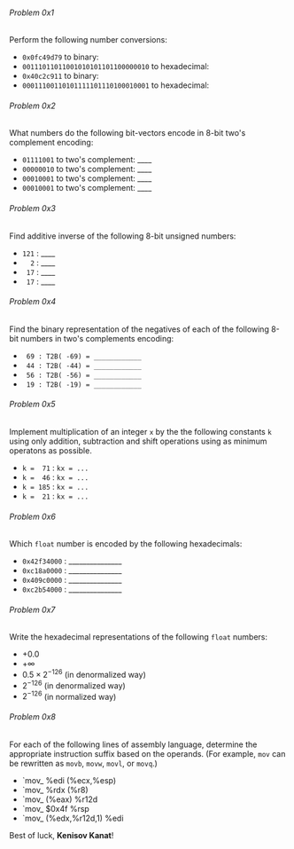 ###### Problem 0x1
Perform the following number conversions:
* `0x0fc49d79` to binary:
* `00111011011001010101101100000010` to hexadecimal:
* `0x40c2c911` to binary:
* `00011100110101111101110100010001` to hexadecimal:

###### Problem 0x2
What numbers do the following bit-vectors encode in 8-bit two's complement encoding:
* `01111001` to two's complement: ____
* `00000010` to two's complement: ____
* `00010001` to two's complement: ____
* `00010001` to two's complement: ____

###### Problem 0x3
Find additive inverse of the following 8-bit unsigned numbers:
* `121` : ____
* `  2` : ____
* ` 17` : ____
* ` 17` : ____

###### Problem 0x4
Find the binary representation of the negatives of each of the following 8-bit numbers in two's complements encoding:
* ` 69 : T2B( -69) = ____________`
* ` 44 : T2B( -44) = ____________`
* ` 56 : T2B( -56) = ____________`
* ` 19 : T2B( -19) = ____________`

###### Problem 0x5
Implement multiplication of an integer `x` by the the following constants `k` using only addition, subtraction and shift operations using as minimum operatons as possible.
* `k =  71` : `kx = ...`
* `k =  46` : `kx = ...`
* `k = 185` : `kx = ...`
* `k =  21` : `kx = ...`

###### Problem 0x6
Which `float` number is encoded by the following hexadecimals:
* `0x42f34000` : _______________
* `0xc18a0000` : _______________
* `0x409c0000` : _______________
* `0xc2b54000` : _______________

###### Problem 0x7
Write the hexadecimal representations of the following  `float` numbers:
* $+0.0$
* $+\infty$
* $0.5\times2^{-126}$ (in denormalized way)
* $2^{-126}$ (in denormalized way)
* $2^{-126}$ (in normalized way)

###### Problem 0x8
For each of the following lines of assembly language, determine the appropriate instruction suffix based on the operands. (For example, `mov` can be rewritten as `movb`, `movw`, `movl`, or `movq`.)
* `mov_ %edi (%ecx,%esp)
* `mov_ %rdx (%r8)
* `mov_ (%eax) %r12d
* `mov_ $0x4f %rsp
* `mov_ (%edx,%r12d,1) %edi

Best of luck, **Kenisov Kanat**!
